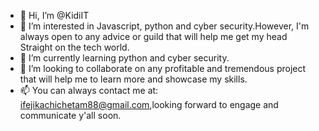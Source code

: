 - 👋 Hi, I’m @KidiIT
- 👀 I’m interested in Javascript, python and cyber security.However, I'm always open to any advice or guild that will help me get my head Straight on the tech world.
- 🌱 I’m currently learning python and cyber security.
- 💞️ I’m looking to collaborate on any profitable and tremendous project that will help me to learn more and showcase my skills.
- 📫 You can always contact me at: ifejikachichetam88@gmail.com,looking forward to engage and communicate y'all soon.

<!---
KidiIT/KidiIT is a ✨ special ✨ repository because its `README.md` (this file) appears on your GitHub profile.
You can click the Preview link to take a look at your changes.
--->
